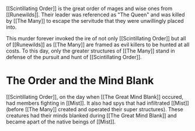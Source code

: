 [[Scintillating Order]] is the great order of mages and wise ones from [[Runewilds]]. Their leader was referenced as "The Queen" and was killed by [[The Many]] to escape the servitude that they were unwillingly placed into. 

This murder forever invoked the ire of not only [[Scintillating Order]] but all of [[Runewilds]] as [[The Many]] are framed as evil killers to be hunted at all costs. To this day, only the greater structures of [[The Many]] stand in defense of the pursuit and hunt of [[Scintillating Order]]. 

# The Order and the Mind Blank
[[Scintillating Order]], on the day when [[The Great Mind Blank]] occured, had members fighting in [[Mist]]. It also had spys that had infiltrated [[Mist]] (before [[The Many]] created and operated their super structures). These creatures had their minds blanked during [[The Great Mind Blank]] and became apart of the native beings of [[Mist]]. 